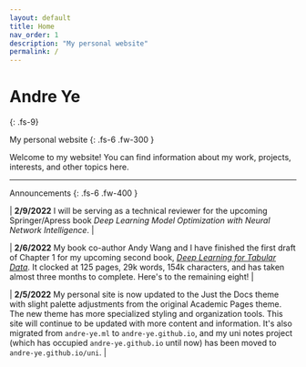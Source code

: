 ```yaml
---
layout: default
title: Home
nav_order: 1
description: "My personal website"
permalink: /
---
```


# Andre Ye
{: .fs-9}

My personal website
{: .fs-6 .fw-300 }

Welcome to my website! You can find information about my work, projects, interests, and other topics here.

---

Announcements
{: .fs-6 .fw-400 }

| **2/9/2022** I will be serving as a technical reviewer for the upcoming Springer/Apress book *Deep Learning Model Optimization with Neural Network Intelligence*. |

| **2/6/2022** My book co-author Andy Wang and I have finished the first draft of Chapter 1 for my upcoming second book, [*Deep Learning for Tabular Data*](https://andre-ye.github.io/docs/books/dl-for-tabular/). It clocked at 125 pages, 29k words, 154k characters, and has taken almost three months to complete. Here's to the remaining eight! |

| **2/5/2022** My personal site is now updated to the Just the Docs theme with slight palette adjustments from the original Academic Pages theme. The new theme has more specialized styling and organization tools. This site will continue to be updated with more content and information. It's also migrated from `andre-ye.ml` to `andre-ye.github.io`, and my uni notes project (which has occupied `andre-ye.github.io` until now) has been moved to `andre-ye.github.io/uni`. |
